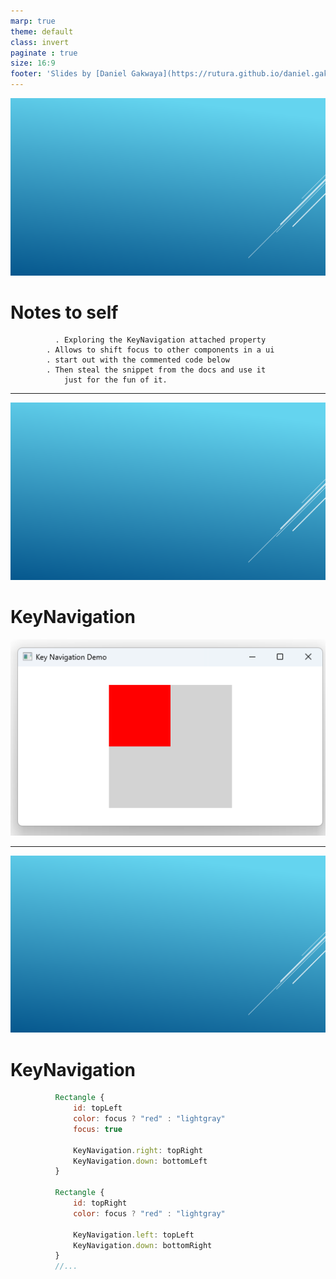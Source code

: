 ```yaml
---
marp: true
theme: default
class: invert
paginate : true
size: 16:9
footer: 'Slides by [Daniel Gakwaya](https://rutura.github.io/daniel.gakwaya/) at [LearnQtGuide](https://www.learnqt.guide/)'
---
```

![bg](images/slide_background.png)
# Notes to self
              . Exploring the KeyNavigation attached property
            . Allows to shift focus to other components in a ui
            . start out with the commented code below
            . Then steal the snippet from the docs and use it
                just for the fun of it.
     
---
![bg](images/slide_background.png)
# KeyNavigation
![](images/1.png)

---
![bg](images/slide_background.png)
# KeyNavigation
```qml
          Rectangle {
              id: topLeft
              color: focus ? "red" : "lightgray"
              focus: true

              KeyNavigation.right: topRight
              KeyNavigation.down: bottomLeft
          }

          Rectangle {
              id: topRight
              color: focus ? "red" : "lightgray"

              KeyNavigation.left: topLeft
              KeyNavigation.down: bottomRight
          } 
          //...
```

